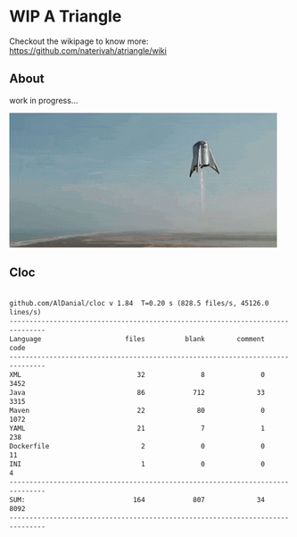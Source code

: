 # WIP A Triangle

  Checkout the wikipage to know more: https://github.com/naterivah/atriangle/wiki

  ## About
  work in progress...

  ![Screenshot](./docs/starhopper.gif?raw=true?style=center)

  ## Cloc 
 ``` 
 
github.com/AlDanial/cloc v 1.84  T=0.20 s (828.5 files/s, 45126.0 lines/s)
-------------------------------------------------------------------------------
Language                     files          blank        comment           code
-------------------------------------------------------------------------------
XML                             32              8              0           3452
Java                            86            712             33           3315
Maven                           22             80              0           1072
YAML                            21              7              1            238
Dockerfile                       2              0              0             11
INI                              1              0              0              4
-------------------------------------------------------------------------------
SUM:                           164            807             34           8092
------------------------------------------------------------------------------- 
 ```
